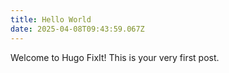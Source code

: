 ```yaml
---
title: Hello World
date: 2025-04-08T09:43:59.067Z
---
```


Welcome to Hugo FixIt! This is your very first post.

